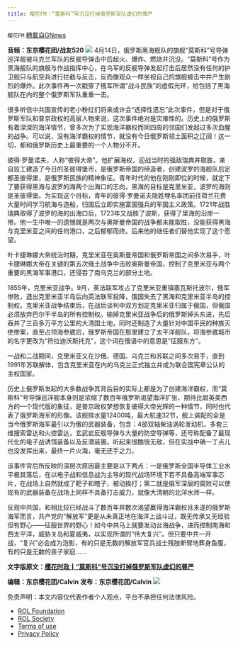 ```yaml
---
title: 樱花FM｜“莫斯科”号沉没打掉俄罗斯军队虚幻的尊严
---
```

`樱花FM` [轉載自GNews](https://gnews.org/zh-hans/2414381/)

**音频：东京樱花团/战友520**
  ![](https://lh3.googleusercontent.com/Z4U1AWr5axvudt0_b6PmcuWQ89CRDW82jZltsfxJ0pNEKf9A_TEnW9A_Isuj0_sO_0vAvJd93DVXiG9AbCqDwEyFco9aMyXOBoV1B3mUxNWcjulXCZmEsf4MSm0iB8WsUFKQ2kzi) 
4月14日，俄罗斯黑海舰队的旗舰“莫斯科”号导弹巡洋舰被乌克兰军队的反舰导弹击中后起火、爆炸、燃烧并沉没。“莫斯科”号作为黑海舰队的旗舰与作战指挥中心，在乌军的反舰导弹发起打击后居然没有任何的护卫舰只与航空兵进行拦截与反击，反而像观众一样坐视自己的旗舰被击中并产生剧烈的爆炸。此次事件再一次戳穿了俄军所谓“战斗民族”的虚假光环，给包括了黑海舰队在内的整个俄罗斯军队重重一击。
 
很多听信中共国宣传的老小粉红们将来或许会“选择性遗忘”此次事件，但是对于俄罗斯军队和普京政权的高层人物来说，这次事件绝对是灾难性的。历史上的俄罗斯有着深深的海洋情节，曾多次为了实现海洋霸权而同四周的邻国们发起过多次血腥的战争。可以说，没有海洋霸权的情节，就没有今日俄罗斯领土面积之辽阔！这一切，都和俄罗斯历史上最重要的一个人物分不开。
 
彼得·罗曼诺夫，人称“彼得大帝”。他扩展海权，迎战当时的强敌瑞典并取胜，亲自监工建造了今日的圣彼得堡市，是俄罗斯帝国的缔造者，创建波罗的海舰队后定都圣彼得堡，是俄罗斯民族的精神象征。青年时代的他在刚刚即位的时候，就定下了要获得黑海与波罗的海两个出海口的志向，黑海的目标是克里米亚，波罗的海则是圣彼得堡。为实现这个目标，青年的彼得·罗曼诺夫隐姓埋名率团前往荷兰花费大量时间学习航海与造船，归国后立即实施富国强兵的军国主义政策。1721年战胜瑞典取得了波罗的海的出海口后，1723年又战胜了波斯，获得了里海的沿岸一带。他一生中唯一的遗憾就是两次与奥斯曼帝国的战争都未能取胜，没能获得黑海与克里米亚之间的任何港口，之后郁郁而终。后来他的继任者们替他实现了这个愿望。
 
叶卡捷琳娜大帝统治时期，克里米亚在奥斯曼帝国和俄罗斯帝国之间多次易手，叶卡捷琳娜大帝在关键的第五次俄土战争中击败奥斯曼帝国，控制了克里米亚与两个重要的黑海军事港口，还侵吞了南乌克兰的部分土地。
 
1855年，克里米亚战争。9月，英法联军攻占了克里米亚重镇塞瓦斯托波尔，俄军惨败，退出克里米亚半岛后向英法联军投降，俄国失去了黑海和克里米亚半岛的控制权。克里米亚战争结束后，在战后谈判中双方划定克里米亚归属于俄国，但俄国必须放弃巴尔干半岛的所有控制权。输掉克里米亚战争后的俄罗斯掉头东进，先后吞并了三百多万平方公里的大清国土地，同时还制造了大量针对中国平民的种族灭绝惨案，直至占领海参崴后，俄罗斯帝国在那里建立了太平洋舰队，将海参崴城市的名字更改为“符拉迪沃斯托克”，这个词在俄语中的意思是“征服东方”。
 
一战和二战期间，克里米亚又在沙俄、德国、乌克兰和苏联之间多次易手，直到1991年苏联解体，包含克里米亚在内的乌克兰正式独立并成为联合国宪章公认的主权国家。
 
历史上俄罗斯发起的大多数战争其背后目的实际上都是为了创建海洋霸权，而“莫斯科”号导弹巡洋舰本身则是浓缩了数百年俄罗斯渴望海洋扩张、期待比肩英美西方的一个现代版的象征，是普京政权梦想恢复彼得大帝光辉的一种情节，同时也代表了俄罗斯海军的形像。该舰排水量12400吨，最大航速32节，舰上装配的全是当今俄罗斯海军最引以为傲的武器装备，包含：4部双轴柴油涡轮发动机，多套三维搜索雷达和火控雷达，玄武岩反舰导弹与大量的防空导弹等，还号称配备了最现代化的电子战诱饵装备以及反潜装置。听起来很酷很无敌，但在实战中确一丁点儿也没发挥出来，最终一片火海，毫无还手之力。
 
该事件背后所反映的深层次原因最主要是以下两点：一是俄罗斯全国半导体工业水平极其落后，在以电子战和信息战为主导的现代战场环境下若不具备高端军事芯片，在战场上自然就成了靶子和瞎子，被动挨打；第二就是俄军深层的腐败可以使现有的武器装备在战场上同样不具备打击威力，就像大清朝的北洋水师一样。
 
反观中共国，和相比较已经战斗了数百年并数次渴望赢得海洋霸权且未遂的俄罗斯海军而言，共产党的“解放军”更是从未真正地在海洋上战斗过，既无传承又无经验但有野心——征服世界的野心！如今中共马上就要发动台海战争，进而控制南海和西太平洋，威胁关岛和夏威夷，以实现所谓的“伟大复兴”。但只要中共一开战，“复兴”必会成为泡影，有的只是无数的解放军官兵战士残肢断臂地葬身鱼腹，有的只是无数的丧子家庭……
 
**文字版原文：**[**樱花时政┃“莫斯科”号沉没打掉俄罗斯军队虚幻的尊严**](https://gnews.org/zh-hans/2350700/)
 
**编辑：东京樱花团/Calvin**
**发布：东京樱花团/Calvin**
 ![](https://assets.gnews.org/wp-content/uploads/2022/04/18B09338-07A4-435B-8396-FBF30C5ECE94.jpeg) 

免责声明：本文内容仅代表作者个人观点，平台不承担任何法律风险。
  
- [ROL Foundation](https://rolfoundation.org/)
- [ROL Society](https://rolsociety.org/)
- [Terms of use](https://gnews.org/terms-of-use-3/)
- [Privacy Policy](https://gnews.org/privacy-policy/)
